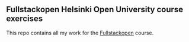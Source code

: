 ## Fullstackopen Helsinki Open University course exercises

This repo contains all my work for the [Fullstackopen](https://courses.helsinki.fi/en/aytkt21009en/131840261) course.
